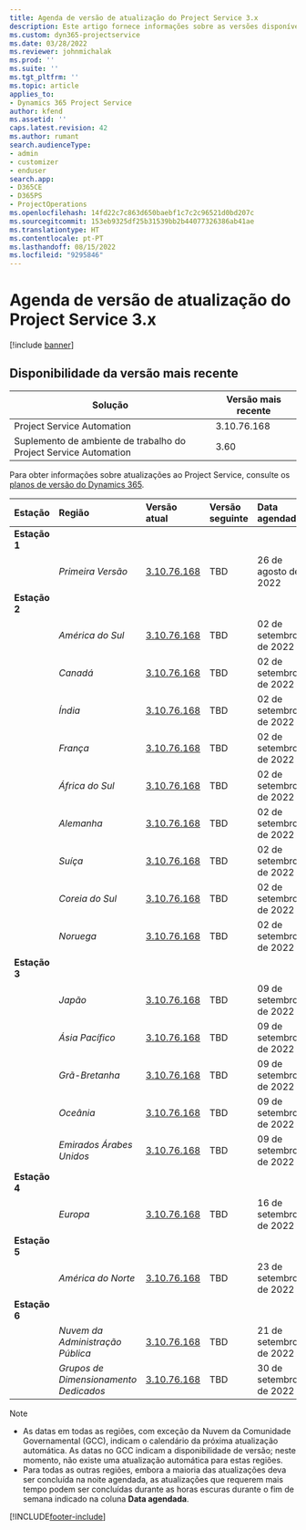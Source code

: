 ```yaml
---
title: Agenda de versão de atualização do Project Service 3.x
description: Este artigo fornece informações sobre as versões disponíveis e futuras do Dynamics 365 Project Service Automation.
ms.custom: dyn365-projectservice
ms.date: 03/28/2022
ms.reviewer: johnmichalak
ms.prod: ''
ms.suite: ''
ms.tgt_pltfrm: ''
ms.topic: article
applies_to:
- Dynamics 365 Project Service
author: kfend
ms.assetid: ''
caps.latest.revision: 42
ms.author: rumant
search.audienceType:
- admin
- customizer
- enduser
search.app:
- D365CE
- D365PS
- ProjectOperations
ms.openlocfilehash: 14fd22c7c863d650baebf1c7c2c96521d0bd207c
ms.sourcegitcommit: 153eb9325df25b31539bb2b44077326386ab41ae
ms.translationtype: HT
ms.contentlocale: pt-PT
ms.lasthandoff: 08/15/2022
ms.locfileid: "9295846"
---
```

# <a name="update-release-schedule-for-project-service-3x"></a>Agenda de versão de atualização do Project Service 3.x

[!include [banner](../includes/psa-now-project-operations.md)]

## <a name="latest-version-availability"></a>Disponibilidade da versão mais recente

| Solução  | Versão mais recente |
|-------|----|
| Project Service Automation    | 3.10.76.168 |
| Suplemento de ambiente de trabalho do Project Service Automation                | 3.60          |

Para obter informações sobre atualizações ao Project Service, consulte os [planos de versão do Dynamics 365](/dynamics365/release-plans/). 

| Estação  | Região | Versão atual | Versão seguinte |  Data agendada
| :---   | :---   | :---   | :---   |:---   |         
|<strong>Estação 1</strong> | |  |  | |
| | <i>Primeira Versão</i> | [3.10.76.168](whats-new-ur-45.md) | TBD | 26 de agosto de 2022
|<strong>Estação 2</strong> | |  |  | |
| | <i>América do Sul</i> | [3.10.76.168](whats-new-ur-45.md) | TBD | 02 de setembro de 2022
| | <i>Canadá</i> | [3.10.76.168](whats-new-ur-45.md) | TBD | 02 de setembro de 2022
| | <i>Índia</i> | [3.10.76.168](whats-new-ur-45.md) | TBD | 02 de setembro de 2022
| | <i>França</i> | [3.10.76.168](whats-new-ur-45.md) | TBD | 02 de setembro de 2022
| | <i>África do Sul</i> | [3.10.76.168](whats-new-ur-45.md) | TBD | 02 de setembro de 2022
| | <i>Alemanha</i> | [3.10.76.168](whats-new-ur-45.md) | TBD | 02 de setembro de 2022
| | <i>Suíça</i> | [3.10.76.168](whats-new-ur-45.md) | TBD | 02 de setembro de 2022
| | <i>Coreia do Sul</i> | [3.10.76.168](whats-new-ur-45.md) | TBD | 02 de setembro de 2022
| | <i>Noruega</i> | [3.10.76.168](whats-new-ur-45.md) | TBD | 02 de setembro de 2022
|<strong>Estação 3</strong> | |  |  | |
| | <i>Japão</i> | [3.10.76.168](whats-new-ur-45.md) | TBD | 09 de setembro de 2022
| | <i>Ásia Pacífico</i> | [3.10.76.168](whats-new-ur-45.md) | TBD | 09 de setembro de 2022
| | <i>Grã-Bretanha</i> | [3.10.76.168](whats-new-ur-45.md) | TBD | 09 de setembro de 2022
| | <i>Oceânia</i> | [3.10.76.168](whats-new-ur-45.md) | TBD | 09 de setembro de 2022
| | <i>Emirados Árabes Unidos</i> | [3.10.76.168](whats-new-ur-45.md) | TBD | 09 de setembro de 2022
|<strong>Estação 4</strong> | |  |  | |
| | <i>Europa</i> | [3.10.76.168](whats-new-ur-45.md) | TBD | 16 de setembro de 2022
|<strong>Estação 5</strong> | |  |  | |
| | <i>América do Norte</i> | [3.10.76.168](whats-new-ur-45.md) | TBD | 23 de setembro de 2022
|<strong>Estação 6</strong> | |  |  | |
| | <i>Nuvem da Administração Pública</i> | [3.10.76.168](whats-new-ur-45.md) | TBD | 21 de setembro de 2022
| | <i>Grupos de Dimensionamento Dedicados</i> | [3.10.76.168](whats-new-ur-45.md) | TBD | 30 de setembro de 2022




>[!Note]
> - As datas em todas as regiões, com exceção da Nuvem da Comunidade Governamental (GCC), indicam o calendário da próxima atualização automática. As datas no GCC indicam a disponibilidade de versão; neste momento, não existe uma atualização automática para estas regiões.
> - Para todas as outras regiões, embora a maioria das atualizações deva ser concluída na noite agendada, as atualizações que requerem mais tempo podem ser concluídas durante as horas escuras durante o fim de semana indicado na coluna **Data agendada**.


[!INCLUDE[footer-include](../includes/footer-banner.md)]
